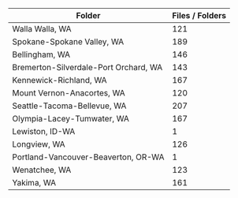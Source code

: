 | Folder                                |   Files / Folders |
|---------------------------------------|-------------------|
| Walla Walla, WA                       |               121 |
| Spokane-Spokane Valley, WA            |               189 |
| Bellingham, WA                        |               146 |
| Bremerton-Silverdale-Port Orchard, WA |               143 |
| Kennewick-Richland, WA                |               167 |
| Mount Vernon-Anacortes, WA            |               120 |
| Seattle-Tacoma-Bellevue, WA           |               207 |
| Olympia-Lacey-Tumwater, WA            |               167 |
| Lewiston, ID-WA                       |                 1 |
| Longview, WA                          |               126 |
| Portland-Vancouver-Beaverton, OR-WA   |                 1 |
| Wenatchee, WA                         |               123 |
| Yakima, WA                            |               161 |